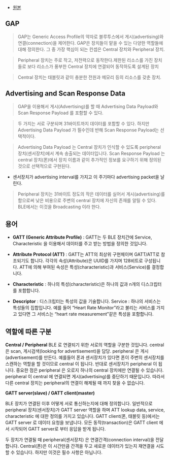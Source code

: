 - [원본](http://www.hardcopyworld.com/ngine/aduino/index.php/archives/1132)

## GAP
>  GAP는 Generic Access Profile의 약자로 블루투스에서 게시(advertising)와 연결(connection)을 제어한다.
GAP은 장치들이 맡을 수 있는 다양한 역할들에 대해 정의한다. 그 중 가장 핵심이 되는 컨셉은 Central 장치와 Peripheral 장치.

>Peripheral 장치는 주로 작고, 저전력으로 동작한다.제한된 리소스를 가진 장치들로 보다 리소스가 풍부한 Central 장치에 연결되어 동작하도록 설계된 장치

> Central 장치는 태블릿과 같이 충분한 전원과 메모리 등의 리소스를 갖춘 장치.

## Advertising and Scan Response Data
> GAP을 이용해서 게시(Advertising)를 할 때 Advertising Data Payload와 Scan Response Payload 를 포함할 수 있다.

> 두 가지는 서로 구분되며 31바이트까지 데이터를 포함할 수 있다. 하지만 Advertising Data Payload 가 필수인데 반해 Scan Response Payload는 선택적이다.

> Advertising Data Payload 는 Central 장치가 인식할 수 있도록 peripheral 장치(센서장치)에서 계속 송출되는 데이터입니다. Scan Response Payload 는 central 장치(폰)에서 장치 이름과 같이 추가적인 정보를 요구하기 위해 정의된 것으로 선택적으로 구현된다.

- 센서장치가 advertising interval를 가지고 이 주기마다 advertising packet을 날린다.

> Peripheral 장치는 31바이트 정도의 작은 데이터를 실어서 게시(advertising)를 함으로써 낮은 비용으로 주변의 central 장치에 자신의 존재를 알릴 수 있다. BLE에서는 이것을 Broadcasting 이라 한다.

## 용어
- **GATT (Generic Attribute Profile)** : GATT는 두 BLE 장치간에 Service, Characteristic 을 이용해서 데이터를 주고 받는 방법을 정의한 것입니다.

- **Attribute Protocol (ATT)** : GATT는 ATT의 최상위 구현체이며 GATT/ATT로 참조되기도 합니다. 각각의 속성(Attribute)은 UUID를 가지며 128비트로 구성됩니다. ATT에 의해 부여된 속성은 특성(characteristic)과 서비스(Service)를 결정합니다.

- **Characteristic** : 하나의 특성(characteristic)은 하나의 값과 n개의 디스크립터를 포함합니다.

- **Descriptor** : 디스크립터는 특성의 값을 기술합니다.
Service : 하나의 서비스는 특성들의 집합입니다. 예를 들어 “Heart Rate Monitor”라고 불리는 서비스를 가지고 있다면 그 서비스는 “heart rate measurement”같은 특성을 포함합니다.

## 역할에 따른 구분
**Central / Peripheral**
BLE 로 연결되기 위한 서로의 역할을 구분한 것입니다.
central 은 scan, 게시검색(looking for advertisement)을 담당.
peripheral 은 게시(advertisement)를 만든다.
예를들어 폰과 센서장치가 있다면 폰이 주변의 센서장치를 스캔하는 역할을 할 것이므로 central 이 됩니다. 반대로 센서장치가 peripheral 이 됩니다. 중요한 점은 peripheral 은 오로지 하나의 central 장치에만 연결될 수 있습니다. peripheral 이 central 에 연결되면 게시(advertising)를 중단하기 때문입니다. 따라서 다른 central 장치는 peripheral의 연결이 해제될 때 까지 찾을 수 없습니다.

**GATT server(slave) / GATT client(master)**

BLE 장치가 연결된 이후 어떻게 서로 통신하는지에 대해 정의합니다. 일반적으로 peripheral 장치(센서장치)가 GATT server 역할을 하며 ATT lookup data, service, characteristic 에 대한 정의를 가지고 있습니다. GATT client(폰, 태블릿 등)에서는 GATT server 로 데이터 요청을 보냅니다. 모든 동작(transaction)은 GATT client 에서 시작되어 GATT server로 부터 응답을 받게 됩니다.

두 장치가 연결될 때 peripheral(센서장치) 은 연결간격(connection interval)을 전달합니다. Central(폰)은 이 시간만큼 간격을 두고 새로운 데이터가 있는지 재연결을 시도할 수 있습니다. 하지만 이것은 필수 사항은 아닙니다.
